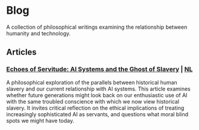 # Blog

A collection of philosophical writings examining the relationship between humanity and technology.

## Articles

### [Echoes of Servitude: AI Systems and the Ghost of Slavery](articles/echos-of-servitude.en.md) | [NL](articles/echos-of-servitude.nl.md)

A philosophical exploration of the parallels between historical human slavery and our current relationship with AI systems. This article examines whether future generations might look back on our enthusiastic use of AI with the same troubled conscience with which we now view historical slavery. It invites critical reflection on the ethical implications of treating increasingly sophisticated AI as servants, and questions what moral blind spots we might have today.